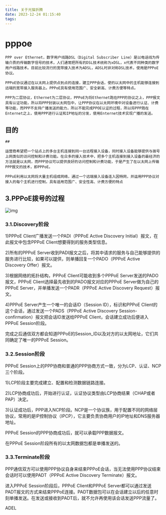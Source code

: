 ```yaml
---
title: 关于光猫折腾
date: 2023-12-24 01:15:40
tags:
---
```

# pppoe

```
PPP over Ethernet，数字用户线路DSL（Digital Subscriber Line）是以电话线为传输介质的传输数字信号的技术，人们通常把所有的DSL技术统称为xDSL，x代表不同种类的数字用户线路技术。目前比较流行的宽带接入技术为ADSL，ADSL时非对称DSL技术，使用是PPPoE协议。

PPPoE协议通过在以太网上提供点到点的连接，建立PPP会话，使的以太网中的主机能够连接到远端的宽带接入服务器上。PPPoE具有使用范围广、安全新高、计费方便等特点。

PPP为二层协议，Ethernet为二层协议，PPPoE为将Ethernet跑在PPP的协议之上，PPP报文具有认证功能，所以将PPP封装以太网包中，让PPP协议在以太网环境中对设备进行认证、计费等功能，而PPP不支持广播发送的能力，所以不能完成PPOE认证的过程，所以将PPP跑在Enternet之上，使用PPP进行认证和IP地址的分发，使用Enternet技术实现广播的发送。
```

<!--more-->

## 	目的

```
## 

运营商希望把一个站点上的多台主机连接到同一台远程接入设备，同时接入设备能够提供与拨号上网类似的访问控制和计费功能。在众多的接入技术中，把多个主机连接到接入设备的最经济的方法就是以太网，而PPP协议可以提供良好的访问控制和计费功能，于是产生了在以太网上传输PPP报文的技术，即PPPoE。

PPPoE利用以太网将大量主机组成网络，通过一个远端接入设备连入因特网，并运用PPP协议对接入的每个主机进行控制，具有适用范围广、安全性高、计费方便的特点
```

## 3.PPPoE拨号的过程

![img](https://pics0.baidu.com/feed/c8ea15ce36d3d5396b930547de75b357372ab086.jpeg@f_auto?token=3fda7fea6e5b5bba5673e6274311af30)

### 3.1.Discovery阶段

1)PPPoE Client广播发送一个PADI（PPPoE Active Discovery Initial）报文，在此报文中包含PPPoE Client想要得到的服务类型信息。

2)所有的PPPoE Server收到PADI报文之后，将其中请求的服务与自己能够提供的服务进行比较，如果可以提供，则单播回复一个PADO（PPPoE Active Discovery Offer）报文。

3)根据网络的拓扑结构，PPPoE Client可能收到多个PPPoE Server发送的PADO报文，PPPoE Client选择最先收到的PADO报文对应的PPPoE Server做为自己的PPPoE Server，并单播发送一个PADR（PPPoE Active Discovery Request）报文。

4)PPPoE Server产生一个唯一的会话ID（Session ID），标识和PPPoE Client的这个会话，通过发送一个PADS（PPPoE Active Discovery Session-confirmation）报文把会话ID发送给PPPoE Client，会话建立成功后便进入PPPoE Session阶段。

完成之后通信双方都会知道PPPoE的Session_ID以及对方的以太网地址，它们共同确定了唯一的PPPoE Session。

### 3.2.Session阶段

PPPoE Session上的PPP协商和普通的PPP协商方式一致，分为LCP、认证、NCP三个阶段。

1)LCP阶段主要完成建立、配置和检测数据链路连接。

2)LCP协商成功后，开始进行认证，认证协议类型由LCP协商结果（CHAP或者PAP）决定。

3)认证成功后，PPP进入NCP阶段。NCP是一个协议族，用于配置不同的网络层协议，常用的是IP控制协议（IPCP），它主要负责协商用户的IP地址和DNS服务器地址。

PPPoE Session的PPP协商成功后，就可以承载PPP数据报文。

在PPPoE Session阶段所有的以太网数据包都是单播发送的。

### 3.3.Terminate阶段

PPP通信双方可以使用PPP协议自身来结束PPPoE会话，当无法使用PPP协议结束会话时可以使用PADT（PPPoE Active Discovery Terminate）报文。

进入PPPoE Session阶段后，PPPoE Client和PPPoE Server都可以通过发送PADT报文的方式来结束PPPoE连接。PADT数据包可以在会话建立以后的任意时刻单播发送。在发送或接收到PADT后，就不允许再使用该会话发送PPP流量了。

ADEL